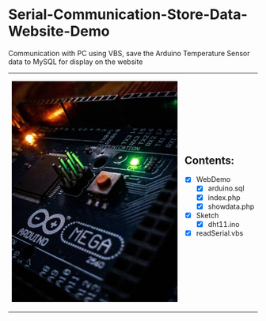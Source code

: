# Serial-Communication-Store-Data-Website-Demo

Communication with PC using VBS, save the Arduino Temperature Sensor data to MySQL for display on the website

<table>
<tr>
<td>

![Arduino-Logo](https://raw.githubusercontent.com/arduino-uno/Serial-Communication-Store-Data-Website-Demo/main/chipz.png)

</td>
<td>

## Contents:
- [x] WebDemo
  - [x] arduino.sql
  - [x] index.php
  - [x] showdata.php
- [x] Sketch
  - [x] dht11.ino
- [x] readSerial.vbs

</td>
</tr>
</table>
